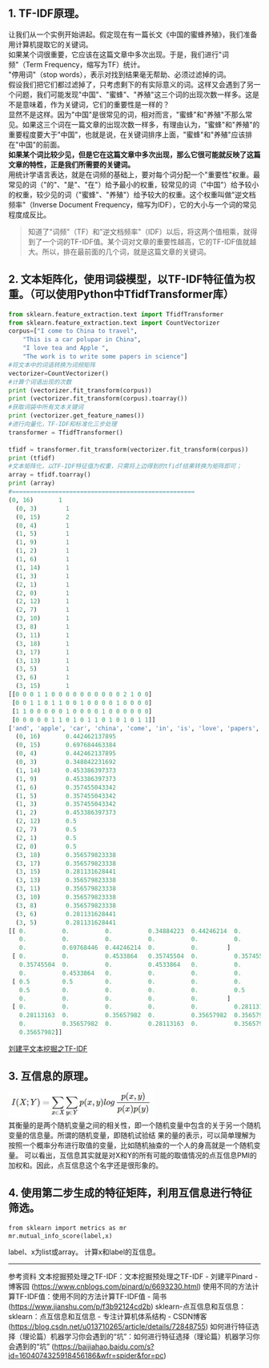 ##  1. TF-IDF原理。   
让我们从一个实例开始讲起。假定现在有一篇长文《中国的蜜蜂养殖》，我们准备用计算机提取它的关键词。  
如果某个词很重要，它应该在这篇文章中多次出现。于是，我们进行"词频"（Term Frequency，缩写为TF）统计。   
"停用词"（stop words），表示对找到结果毫无帮助、必须过滤掉的词。   
假设我们把它们都过滤掉了，只考虑剩下的有实际意义的词。这样又会遇到了另一个问题，我们可能发现"中国"、"蜜蜂"、"养殖"这三个词的出现次数一样多。这是不是意味着，作为关键词，它们的重要性是一样的？   
显然不是这样。因为"中国"是很常见的词，相对而言，"蜜蜂"和"养殖"不那么常见。如果这三个词在一篇文章的出现次数一样多，有理由认为，"蜜蜂"和"养殖"的重要程度要大于"中国"，也就是说，在关键词排序上面，"蜜蜂"和"养殖"应该排在"中国"的前面。   
**如果某个词比较少见，但是它在这篇文章中多次出现，那么它很可能就反映了这篇文章的特性，正是我们所需要的关键词。**  
用统计学语言表达，就是在词频的基础上，要对每个词分配一个"重要性"权重。最常见的词（"的"、"是"、"在"）给予最小的权重，较常见的词（"中国"）给予较小的权重，较少见的词（"蜜蜂"、"养殖"）给予较大的权重。这个权重叫做"逆文档频率"（Inverse Document Frequency，缩写为IDF），它的大小与一个词的常见程度成反比。   
>知道了"词频"（TF）和"逆文档频率"（IDF）以后，将这两个值相乘，就得到了一个词的TF-IDF值。某个词对文章的重要性越高，它的TF-IDF值就越大。所以，排在最前面的几个词，就是这篇文章的关键词。   
## 2. 文本矩阵化，使用词袋模型，以TF-IDF特征值为权重。（可以使用Python中TfidfTransformer库）  
```python
from sklearn.feature_extraction.text import TfidfTransformer  
from sklearn.feature_extraction.text import CountVectorizer  
corpus=["I come to China to travel", 
    "This is a car polupar in China",          
    "I love tea and Apple ",   
    "The work is to write some papers in science"] 
#将文本中的词语转换为词频矩阵
vectorizer=CountVectorizer()
#计算个词语出现的次数 
print (vectorizer.fit_transform(corpus))
print (vectorizer.fit_transform(corpus).toarray())
#获取词袋中所有文本关键词  
print (vectorizer.get_feature_names())
#进行向量化，TF-IDF和标准化三步处理
transformer = TfidfTransformer()

tfidf = transformer.fit_transform(vectorizer.fit_transform(corpus))  
print (tfidf)
#文本矩阵化，以TF-IDF特征值为权重，只需将上边得到的tfidf结果转换为矩阵即可；
array = tfidf.toarray()
print (array)
#===================================================
(0, 16)       1
  (0, 3)        1
  (0, 15)       2
  (0, 4)        1
  (1, 5)        1
  (1, 9)        1
  (1, 2)        1
  (1, 6)        1
  (1, 14)       1
  (1, 3)        1
  (2, 1)        1
  (2, 0)        1
  (2, 12)       1
  (2, 7)        1
  (3, 10)       1
  (3, 8)        1
  (3, 11)       1
  (3, 18)       1
  (3, 17)       1
  (3, 13)       1
  (3, 5)        1
  (3, 6)        1
  (3, 15)       1
[[0 0 0 1 1 0 0 0 0 0 0 0 0 0 0 2 1 0 0]
 [0 0 1 1 0 1 1 0 0 1 0 0 0 0 1 0 0 0 0]
 [1 1 0 0 0 0 0 1 0 0 0 0 1 0 0 0 0 0 0]
 [0 0 0 0 0 1 1 0 1 0 1 1 0 1 0 1 0 1 1]]
['and', 'apple', 'car', 'china', 'come', 'in', 'is', 'love', 'papers', 'polupar', 'science', 'some', 'tea', 'the', 'this', 'to', 'travel', 'work', 'write']
  (0, 16)       0.442462137895
  (0, 15)       0.697684463384
  (0, 4)        0.442462137895
  (0, 3)        0.348842231692
  (1, 14)       0.453386397373
  (1, 9)        0.453386397373
  (1, 6)        0.357455043342
  (1, 5)        0.357455043342
  (1, 3)        0.357455043342
  (1, 2)        0.453386397373
  (2, 12)       0.5
  (2, 7)        0.5
  (2, 1)        0.5
  (2, 0)        0.5
  (3, 18)       0.356579823338
  (3, 17)       0.356579823338
  (3, 15)       0.281131628441
  (3, 13)       0.356579823338
  (3, 11)       0.356579823338
  (3, 10)       0.356579823338
  (3, 8)        0.356579823338
  (3, 6)        0.281131628441
  (3, 5)        0.281131628441
[[ 0.          0.          0.          0.34884223  0.44246214  0.          0.
   0.          0.          0.          0.          0.          0.          0.
   0.          0.69768446  0.44246214  0.          0.        ]
 [ 0.          0.          0.4533864   0.35745504  0.          0.35745504
   0.35745504  0.          0.          0.4533864   0.          0.          0.
   0.          0.4533864   0.          0.          0.          0.        ]
 [ 0.5         0.5         0.          0.          0.          0.          0.
   0.5         0.          0.          0.          0.          0.5         0.
   0.          0.          0.          0.          0.        ]
 [ 0.          0.          0.          0.          0.          0.28113163
   0.28113163  0.          0.35657982  0.          0.35657982  0.35657982
   0.          0.35657982  0.          0.28113163  0.          0.35657982
   0.35657982]]

```
[刘建平文本挖掘之TF-IDF](https://www.cnblogs.com/pinard/p/6693230.html)   
## 3. 互信息的原理。  
![images/task_04TF-IDF](互信息图.jpg)   
其衡量的是两个随机变量之间的相关性，即一个随机变量中包含的关于另一个随机变量的信息量。所谓的随机变量，即随机试验结
果的量的表示，可以简单理解为按照一个概率分布进行取值的变量，比如随机抽查的一个人的身高就是一个随机变量。
可以看出，互信息其实就是对X和Y的所有可能的取值情况的点互信息PMI的加权和。因此，点互信息这个名字还是很形象的。   
 
## 4. 使用第二步生成的特征矩阵，利用互信息进行特征筛选。  
```
from sklearn import metrics as mr
mr.mutual_info_score(label,x)
```
label、x为list或array。
计算x和label的互信息。  
***  
参考资料 
文本挖掘预处理之TF-IDF：文本挖掘预处理之TF-IDF - 刘建平Pinard - 博客园 (https://www.cnblogs.com/pinard/p/6693230.html)
使用不同的方法计算TF-IDF值：使用不同的方法计算TF-IDF值 - 简书(https://www.jianshu.com/p/f3b92124cd2b)
sklearn-点互信息和互信息：sklearn：点互信息和互信息 - 专注计算机体系结构 - CSDN博客 (https://blog.csdn.net/u013710265/article/details/72848755)
如何进行特征选择（理论篇）机器学习你会遇到的“坑”：如何进行特征选择（理论篇）机器学习你会遇到的“坑” (https://baijiahao.baidu.com/s?id=1604074325918456186&wfr=spider&for=pc)
